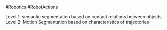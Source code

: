 #Robotics #RobotActions 

Level 1: semantic segmentation based on contact relations between objects
Level 2: Motion Segmentation based on characteristics of trajectories
